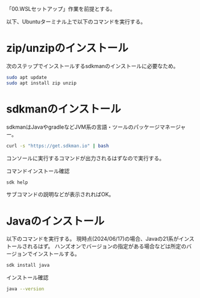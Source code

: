 「00.WSLセットアップ」作業を前提とする。

以下、Ubuntuターミナル上で以下のコマンドを実行する。

# zip/unzipのインストール

次のステップでインストールするsdkmanのインストールに必要なため。

```sh
sudo apt update
sudo apt install zip unzip
```

# sdkmanのインストール
sdkmanはJavaやgradleなどJVM系の言語・ツールのパッケージマネージャー。

```sh
curl -s "https://get.sdkman.io" | bash
```

コンソールに実行するコマンドが出力されるはずなので実行する。

コマンドインストール確認
```sh
sdk help
```

サブコマンドの説明などが表示されればOK。

# Javaのインストール
以下のコマンドを実行する。
現時点(2024/06/17)の場合、Javaの21系がインストールされるはず。
ハンズオンでバージョンの指定がある場合などは所定のバージョンでインストールする。

```sh
sdk install java
```

インストール確認

```sh
java --version
```